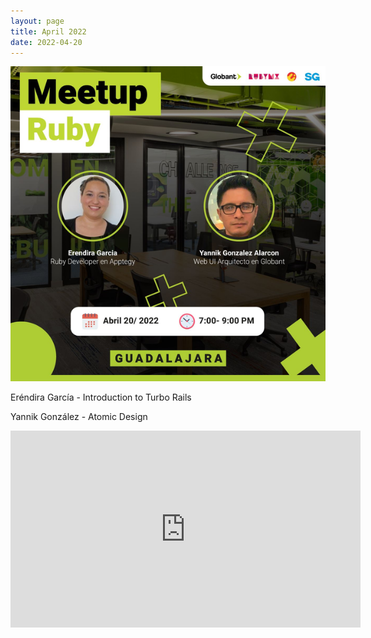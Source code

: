 ```yaml
---
layout: page
title: April 2022
date: 2022-04-20
---
```


![](/images/eventos/abril_22.png)

Eréndira García - Introduction to Turbo Rails

Yannik González - Atomic Design

<iframe width="560" height="315" src="https://www.youtube.com/embed/fv3W6EZ_1ho" title="YouTube video player" frameborder="0" allow="accelerometer; autoplay; clipboard-write; encrypted-media; gyroscope; picture-in-picture; web-share" allowfullscreen></iframe>
